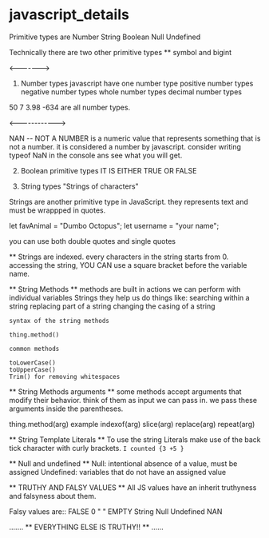 # javascript_details

Primitive types are
Number
String
Boolean
Null
Undefined


Technically there are two other primitive types
** symbol and bigint

<------->

1. Number types
javascript have one number type
positive number types
negative number types
whole number types
decimal number types

50 7 3.98 -634 are all number types.

<------------>

NAN -- NOT A NUMBER
is a numeric value that represents something that is not a number.
it is considered a number by javascript.
consider writing typeof NaN in the console ans see what you will get.


2. Boolean primitive types
IT IS EITHER TRUE OR FALSE

3. String types
"Strings of characters"

Strings are another primitive type in JavaScript. they represents text and must be wrappped in quotes.

let favAnimal = "Dumbo Octopus";
let username = "your name";

you can use both double quotes and single quotes

** Strings are indexed. 
every characters in the string starts from 0.
accessing the string, YOU CAN use a square bracket before the variable name.


** String Methods **
methods are built in actions we can perform with individual variables Strings
they help us do things like:
    searching within a string
    replacing part of a string
    changing the casing of a string

    syntax of the string methods
    
    thing.method()
     
    common methods
    
    toLowerCase()
    toUpperCase()
    Trim() for removing whitespaces


** String Methods arguments **
some methods accept arguments that modify their behavior.
think of them as input we can pass in.
we pass these arguments inside the parentheses.

thing.method(arg)
example
indexof(arg)
slice(arg)
replace(arg)
repeat(arg)

** String Template Literals **
To use the string Literals make use of the back tick character with curly brackets.
` I counted {3 +5 } `


** Null and undefined **
Null: intentional absence of a value, must be assigned
Undefined: variables that do not have an assigned value


** TRUTHY AND FALSY VALUES **
All JS values have an inherit truthyness and falsyness about them.

Falsy values are::
FALSE
0
" " EMPTY String
 Null
 Undefined
 NAN

....... ** EVERYTHING ELSE IS TRUTHY!! ** ......  